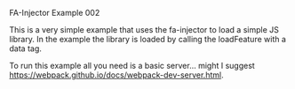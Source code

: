 FA-Injector Example 002

This is a very simple example that uses the fa-injector to load a simple JS
library.  In the example the library is loaded by calling the loadFeature with
a data tag.

To run this example all you need is a basic server... might I suggest https://webpack.github.io/docs/webpack-dev-server.html.
